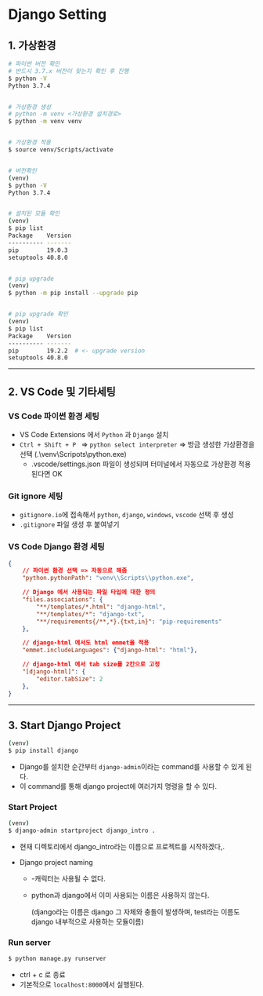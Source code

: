 # Django Setting

## 1. 가상환경

```bash
# 파이썬 버전 확인
# 반드시 3.7.x 버전이 맞는지 확인 후 진행
$ python -V
Python 3.7.4


# 가상환경 생성
# python -m venv <가상환경 설치경로>
$ python -m venv venv


# 가상환경 적용
$ source venv/Scripts/activate


# 버전확인
(venv)
$ python -V
Python 3.7.4


# 설치된 모듈 확인
(venv)
$ pip list
Package    Version
---------- -------
pip        19.0.3
setuptools 40.8.0


# pip upgrade
(venv)
$ python -m pip install --upgrade pip


# pip upgrade 확인
(venv)
$ pip list
Package    Version
---------- -------
pip        19.2.2  # <- upgrade version
setuptools 40.8.0
```





---

## 2. VS Code 및 기타세팅

### VS Code 파이썬 환경 세팅

- VS Code Extensions 에서 `Python` 과 `Django` 설치
- `Ctrl + Shift + P ` => `python select interpreter` => 방금 생성한 가상환경을 선택 (.\venv\Scripots\python.exe)
  - .vscode/settings.json 파일이 생성되며 터미널에서 자동으로 가상환경 적용된다면 OK



### Git ignore 세팅

- `gitignore.io`에 접속해서 `python`, `django`, `windows`, `vscode` 선택 후 생성
- `.gitignore` 파일 생성 후 붙여넣기



### VS Code Django 환경 세팅

```json
{
    // 파이썬 환경 선택 => 자동으로 해줌
    "python.pythonPath": "venv\\Scripts\\python.exe",

    // Django 에서 사용되는 파일 타입에 대한 정의
    "files.associations": {
        "**/templates/*.html": "django-html",
        "**/templates/*": "django-txt",
        "**/requirements{/**,*}.{txt,in}": "pip-requirements"
    },

    // django-html 에서도 html emmet을 적용
    "emmet.includeLanguages": {"django-html": "html"},

    // django-html 에서 tab size를 2칸으로 고정
    "[django-html]": {
        "editor.tabSize": 2
    },
}
```





---

## 3. Start Django Project

```bash
(venv)
$ pip install django
```

- Django를 설치한 순간부터 `django-admin`이라는 command를 사용할 수 있게 된다.
- 이 command를 통해 django project에 여러가지 명령을 할 수 있다.



### Start Project

```bash
(venv)
$ django-admin startproject django_intro .
```

- 현재 디렉토리에서 django_intro라는 이름으로 프로젝트를 시작하겠다,.

- Django project naming

  - -캐릭터는 사용될 수 없다.

  - python과 django에서 이미 사용되는 이름은 사용하지 않는다.

    (django라는 이름은 django 그 자체와 충돌이 발생하며, test라는 이름도 django 내부적으로 사용하는 모듈이름)



### Run server

```bash
$ python manage.py runserver
```

- ctrl + c 로 종료
- 기본적으로 `localhost:8000`에서 실행된다.

